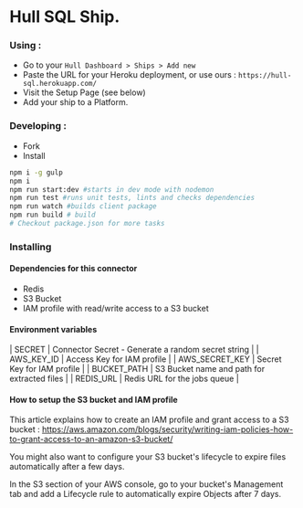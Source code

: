 # Hull SQL Ship.

### Using :

- Go to your `Hull Dashboard > Ships > Add new`
- Paste the URL for your Heroku deployment, or use ours : `https://hull-sql.herokuapp.com/`
- Visit the Setup Page (see below)
- Add your ship to a Platform.

### Developing :

- Fork
- Install

```sh
npm i -g gulp
npm i
npm run start:dev #starts in dev mode with nodemon
npm run test #runs unit tests, lints and checks dependencies
npm run watch #builds client package
npm run build # build
# Checkout package.json for more tasks
```


### Installing 

#### Dependencies for this connector 

- Redis
- S3 Bucket
- IAM profile with read/write access to a S3 bucket

#### Environment variables

| SECRET | Connector Secret - Generate a random secret string |
| AWS_KEY_ID | Access Key for IAM profile |
| AWS_SECRET_KEY | Secret Key for IAM profile |
| BUCKET_PATH | S3 Bucket name and path for extracted files |
| REDIS_URL | Redis URL for the jobs queue |


#### How to setup the S3 bucket and IAM profile

This article explains how to create an IAM profile and grant access to a S3 bucket : https://aws.amazon.com/blogs/security/writing-iam-policies-how-to-grant-access-to-an-amazon-s3-bucket/

You might also want to configure your S3 bucket's lifecycle to expire files automatically after a few days.

In the S3 section of your AWS console, go to your bucket's Management tab and add a Lifecycle rule to automatically expire Objects after 7 days.
